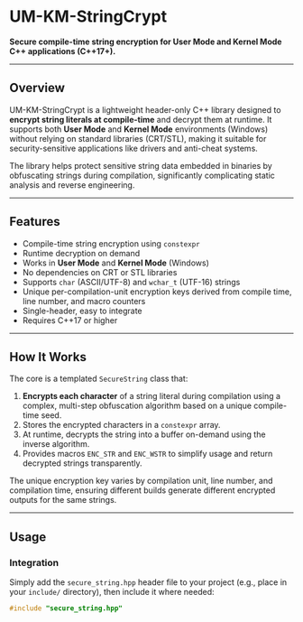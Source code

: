 # UM-KM-StringCrypt

**Secure compile-time string encryption for User Mode and Kernel Mode C++ applications (C++17+).**

---

## Overview

UM-KM-StringCrypt is a lightweight header-only C++ library designed to **encrypt string literals at compile-time** and decrypt them at runtime. It supports both **User Mode** and **Kernel Mode** environments (Windows) without relying on standard libraries (CRT/STL), making it suitable for security-sensitive applications like drivers and anti-cheat systems.

The library helps protect sensitive string data embedded in binaries by obfuscating strings during compilation, significantly complicating static analysis and reverse engineering.

---

## Features

- Compile-time string encryption using `constexpr`
- Runtime decryption on demand
- Works in **User Mode** and **Kernel Mode** (Windows)
- No dependencies on CRT or STL libraries
- Supports `char` (ASCII/UTF-8) and `wchar_t` (UTF-16) strings
- Unique per-compilation-unit encryption keys derived from compile time, line number, and macro counters
- Single-header, easy to integrate
- Requires C++17 or higher

---

## How It Works

The core is a templated `SecureString` class that:

1. **Encrypts each character** of a string literal during compilation using a complex, multi-step obfuscation algorithm based on a unique compile-time seed.
2. Stores the encrypted characters in a `constexpr` array.
3. At runtime, decrypts the string into a buffer on-demand using the inverse algorithm.
4. Provides macros `ENC_STR` and `ENC_WSTR` to simplify usage and return decrypted strings transparently.

The unique encryption key varies by compilation unit, line number, and compilation time, ensuring different builds generate different encrypted outputs for the same strings.

---

## Usage

### Integration

Simply add the `secure_string.hpp` header file to your project (e.g., place in your `include/` directory), then include it where needed:

```cpp
#include "secure_string.hpp"
